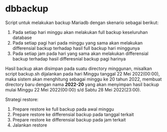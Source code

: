 # dbbackup
Script untuk melakukan backup Mariadb dengan skenario sebagai berikut:
1. Pada setiap hari minggu akan melakukan full backup keseluruhan database
2. Pada setiap pagi hari pada minggu yang sama akan melakukan differensial backup terhadap hasil full backup hari minggunya
3. Pada setiap jam pada hari yang sama akan melakukan differensial backup terhadap hasil differesnial backup pagi harinya

Hasil backup akan disimpan pada suatu directory minggunan, misalkan script backup.sh dijalankan pada hari Minggu tanggal 22 Mei 2022(00:00),
maka sistem akan menghitung sebagai minggu ke 20 tahun 2022, membuat directory baru dengan nama <b>2022-20</b> yang akan menyimpan
hasil backup mulai Minggu 22 Mei 2022(00:00) s/d Sabtu 28 Mei 2022(23:00).

Strategi restore:
1. Prepare restore ke full backup pada awal minggu
2. Prepare restore ke differensial backup pada tanggal terkait
3. Prepare restore ke differensial backup pada jam terkait
4. Jalankan restore
